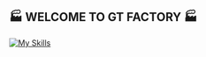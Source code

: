 ## 🏭 WELCOME TO GT FACTORY 🏭

[![My Skills](https://skillicons.dev/icons?i=js,ts,java,aws,linux,docker,redis,react,nestjs,mysql,&perline=3&theme=light)](https://skillicons.dev)

